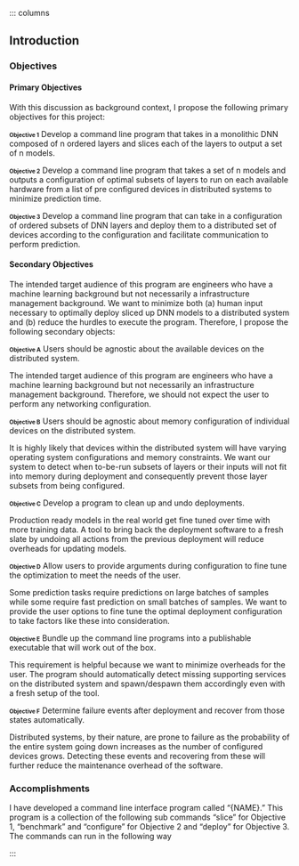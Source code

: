 
<style type="text/css">
    ol { list-style-type: upper-alpha; }
    b,strong { font-size: 10px;}
</style>

::: columns
## Introduction
### Objectives

#### Primary Objectives

With this discussion as background context, I propose the following primary objectives for this project:

**Objective 1** Develop a command line program that takes in a monolithic DNN composed of n ordered layers and slices each of the layers to output a set of n models.

**Objective 2** Develop a command line program that takes a set of n models and outputs a configuration of optimal subsets of layers to run on each available hardware from a list of pre configured devices in distributed systems to minimize prediction time.

**Objective 3** Develop a command line program that can take in a configuration of ordered subsets of DNN layers and deploy them to a distributed set of devices according to the configuration and facilitate communication to perform prediction.

#### Secondary Objectives

The intended target audience of this program are engineers who have a machine learning background but not necessarily a infrastructure management background. 
We want to minimize both (a) human input necessary to optimally deploy sliced up DNN models to a distributed system and (b) reduce the hurdles to execute the program. 
Therefore, I propose the following secondary objects:

**Objective A** Users should be agnostic about the available devices on the distributed system.

The intended target audience of this program are engineers who have a machine learning background but not necessarily an infrastructure management background. Therefore, we should not expect the user to perform any networking configuration.

**Objective B** Users should be agnostic about memory configuration of individual devices on the distributed system.

It is highly likely that devices within the distributed system will have varying operating system configurations and memory constraints. We want our system to detect when to-be-run subsets of layers or their inputs will not fit into memory during deployment and consequently prevent those layer subsets from being configured.

**Objective C** Develop a program to clean up and undo deployments.

Production ready models in the real world get fine tuned over time with more training data. A tool to bring back the deployment software to a fresh slate by undoing all actions from the previous deployment will reduce overheads for updating models.

**Objective D** Allow users to provide arguments during configuration to fine tune the optimization to meet the needs of the user.

Some prediction tasks require predictions on large batches of samples while some require fast prediction on small batches of samples. We want to provide the user options to fine tune the optimal deployment configuration to take factors like these into consideration.

**Objective E** Bundle up the command line programs into a publishable executable that will work out of the box.

This requirement is helpful because we want to minimize overheads for the user. The program should automatically detect missing supporting services on the distributed system and spawn/despawn them accordingly even with a fresh setup of the tool.

**Objective F** Determine failure events after deployment and recover from those states automatically.

Distributed systems, by their nature, are prone to failure as the probability of the entire system going down increases as the number of configured devices grows. Detecting these events and recovering from these will further reduce the maintenance overhead of the software.

### Accomplishments

I have developed a command line interface program called “{NAME}.” This program is a collection of the following sub commands “slice” for Objective 1,  “benchmark” and “configure” for Objective 2 and “deploy” for Objective 3. The commands can run in the following way

:::